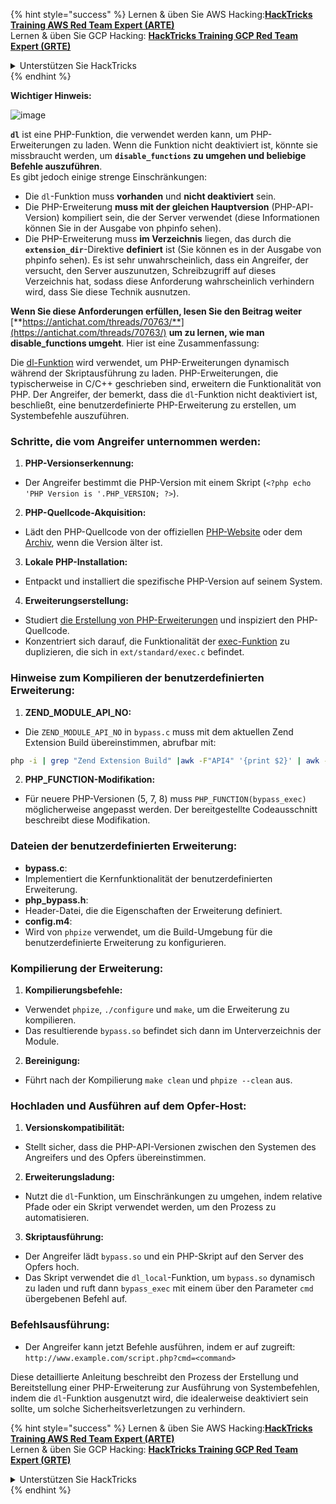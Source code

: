 {% hint style="success" %}
Lernen & üben Sie AWS Hacking:<img src="/.gitbook/assets/arte.png" alt="" data-size="line">[**HackTricks Training AWS Red Team Expert (ARTE)**](https://training.hacktricks.xyz/courses/arte)<img src="/.gitbook/assets/arte.png" alt="" data-size="line">\
Lernen & üben Sie GCP Hacking: <img src="/.gitbook/assets/grte.png" alt="" data-size="line">[**HackTricks Training GCP Red Team Expert (GRTE)**<img src="/.gitbook/assets/grte.png" alt="" data-size="line">](https://training.hacktricks.xyz/courses/grte)

<details>

<summary>Unterstützen Sie HackTricks</summary>

* Überprüfen Sie die [**Abonnementpläne**](https://github.com/sponsors/carlospolop)!
* **Treten Sie der** 💬 [**Discord-Gruppe**](https://discord.gg/hRep4RUj7f) oder der [**Telegram-Gruppe**](https://t.me/peass) bei oder **folgen** Sie uns auf **Twitter** 🐦 [**@hacktricks\_live**](https://twitter.com/hacktricks\_live)**.**
* **Teilen Sie Hacking-Tricks, indem Sie PRs an die** [**HackTricks**](https://github.com/carlospolop/hacktricks) und [**HackTricks Cloud**](https://github.com/carlospolop/hacktricks-cloud) GitHub-Repos senden.

</details>
{% endhint %}

**Wichtiger Hinweis:**

![image](https://user-images.githubusercontent.com/84577967/174675487-a4c4ca06-194f-4725-85af-231a2f35d56c.png)

**`dl`** ist eine PHP-Funktion, die verwendet werden kann, um PHP-Erweiterungen zu laden. Wenn die Funktion nicht deaktiviert ist, könnte sie missbraucht werden, um **`disable_functions` zu umgehen und beliebige Befehle auszuführen**.\
Es gibt jedoch einige strenge Einschränkungen:

* Die `dl`-Funktion muss **vorhanden** und **nicht deaktiviert** sein.
* Die PHP-Erweiterung **muss mit der gleichen Hauptversion** (PHP-API-Version) kompiliert sein, die der Server verwendet (diese Informationen können Sie in der Ausgabe von phpinfo sehen).
* Die PHP-Erweiterung muss **im Verzeichnis** liegen, das durch die **`extension_dir`**-Direktive **definiert** ist (Sie können es in der Ausgabe von phpinfo sehen). Es ist sehr unwahrscheinlich, dass ein Angreifer, der versucht, den Server auszunutzen, Schreibzugriff auf dieses Verzeichnis hat, sodass diese Anforderung wahrscheinlich verhindern wird, dass Sie diese Technik ausnutzen.

**Wenn Sie diese Anforderungen erfüllen, lesen Sie den Beitrag weiter** [**https://antichat.com/threads/70763/**](https://antichat.com/threads/70763/) **um zu lernen, wie man disable\_functions umgeht**. Hier ist eine Zusammenfassung:

Die [dl-Funktion](http://www.php.net/manual/en/function.dl.php) wird verwendet, um PHP-Erweiterungen dynamisch während der Skriptausführung zu laden. PHP-Erweiterungen, die typischerweise in C/C++ geschrieben sind, erweitern die Funktionalität von PHP. Der Angreifer, der bemerkt, dass die `dl`-Funktion nicht deaktiviert ist, beschließt, eine benutzerdefinierte PHP-Erweiterung zu erstellen, um Systembefehle auszuführen.

### Schritte, die vom Angreifer unternommen werden:

1. **PHP-Versionserkennung:**
- Der Angreifer bestimmt die PHP-Version mit einem Skript (`<?php echo 'PHP Version is '.PHP_VERSION; ?>`).

2. **PHP-Quellcode-Akquisition:**
- Lädt den PHP-Quellcode von der offiziellen [PHP-Website](http://www.php.net/downloads.php) oder dem [Archiv](http://museum.php.net), wenn die Version älter ist.

3. **Lokale PHP-Installation:**
- Entpackt und installiert die spezifische PHP-Version auf seinem System.

4. **Erweiterungserstellung:**
- Studiert [die Erstellung von PHP-Erweiterungen](http://www.php.net/manual/en/zend.creating.php) und inspiziert den PHP-Quellcode.
- Konzentriert sich darauf, die Funktionalität der [exec-Funktion](http://www.php.net/manual/en/function.exec.php) zu duplizieren, die sich in `ext/standard/exec.c` befindet.

### Hinweise zum Kompilieren der benutzerdefinierten Erweiterung:

1. **ZEND_MODULE_API_NO:**
- Die `ZEND_MODULE_API_NO` in `bypass.c` muss mit dem aktuellen Zend Extension Build übereinstimmen, abrufbar mit:
```bash
php -i | grep "Zend Extension Build" |awk -F"API4" '{print $2}' | awk -F"," '{print $1}'
```

2. **PHP_FUNCTION-Modifikation:**
- Für neuere PHP-Versionen (5, 7, 8) muss `PHP_FUNCTION(bypass_exec)` möglicherweise angepasst werden. Der bereitgestellte Codeausschnitt beschreibt diese Modifikation.

### Dateien der benutzerdefinierten Erweiterung:

- **bypass.c**:
- Implementiert die Kernfunktionalität der benutzerdefinierten Erweiterung.
- **php_bypass.h**:
- Header-Datei, die die Eigenschaften der Erweiterung definiert.
- **config.m4**:
- Wird von `phpize` verwendet, um die Build-Umgebung für die benutzerdefinierte Erweiterung zu konfigurieren.

### Kompilierung der Erweiterung:

1. **Kompilierungsbefehle:**
- Verwendet `phpize`, `./configure` und `make`, um die Erweiterung zu kompilieren.
- Das resultierende `bypass.so` befindet sich dann im Unterverzeichnis der Module.

2. **Bereinigung:**
- Führt nach der Kompilierung `make clean` und `phpize --clean` aus.

### Hochladen und Ausführen auf dem Opfer-Host:

1. **Versionskompatibilität:**
- Stellt sicher, dass die PHP-API-Versionen zwischen den Systemen des Angreifers und des Opfers übereinstimmen.

2. **Erweiterungsladung:**
- Nutzt die `dl`-Funktion, um Einschränkungen zu umgehen, indem relative Pfade oder ein Skript verwendet werden, um den Prozess zu automatisieren.

3. **Skriptausführung:**
- Der Angreifer lädt `bypass.so` und ein PHP-Skript auf den Server des Opfers hoch.
- Das Skript verwendet die `dl_local`-Funktion, um `bypass.so` dynamisch zu laden und ruft dann `bypass_exec` mit einem über den Parameter `cmd` übergebenen Befehl auf.

### Befehlsausführung:

- Der Angreifer kann jetzt Befehle ausführen, indem er auf zugreift: `http://www.example.com/script.php?cmd=<command>`


Diese detaillierte Anleitung beschreibt den Prozess der Erstellung und Bereitstellung einer PHP-Erweiterung zur Ausführung von Systembefehlen, indem die `dl`-Funktion ausgenutzt wird, die idealerweise deaktiviert sein sollte, um solche Sicherheitsverletzungen zu verhindern.


{% hint style="success" %}
Lernen & üben Sie AWS Hacking:<img src="/.gitbook/assets/arte.png" alt="" data-size="line">[**HackTricks Training AWS Red Team Expert (ARTE)**](https://training.hacktricks.xyz/courses/arte)<img src="/.gitbook/assets/arte.png" alt="" data-size="line">\
Lernen & üben Sie GCP Hacking: <img src="/.gitbook/assets/grte.png" alt="" data-size="line">[**HackTricks Training GCP Red Team Expert (GRTE)**<img src="/.gitbook/assets/grte.png" alt="" data-size="line">](https://training.hacktricks.xyz/courses/grte)

<details>

<summary>Unterstützen Sie HackTricks</summary>

* Überprüfen Sie die [**Abonnementpläne**](https://github.com/sponsors/carlospolop)!
* **Treten Sie der** 💬 [**Discord-Gruppe**](https://discord.gg/hRep4RUj7f) oder der [**Telegram-Gruppe**](https://t.me/peass) bei oder **folgen** Sie uns auf **Twitter** 🐦 [**@hacktricks\_live**](https://twitter.com/hacktricks\_live)**.**
* **Teilen Sie Hacking-Tricks, indem Sie PRs an die** [**HackTricks**](https://github.com/carlospolop/hacktricks) und [**HackTricks Cloud**](https://github.com/carlospolop/hacktricks-cloud) GitHub-Repos senden.

</details>
{% endhint %}
